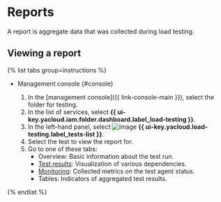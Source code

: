 # Reports

A report is aggregate data that was collected during load testing.

## Viewing a report

{% list tabs group=instructions %}

- Management console {#console}

   1. In the [management console]({{ link-console-main }}), select the folder for testing.
   1. In the list of services, select **{{ ui-key.yacloud.iam.folder.dashboard.label_load-testing }}**.
   1. In the left-hand panel, select ![image](../../_assets/load-testing/test.svg) **{{ ui-key.yacloud.load-testing.label_tests-list }}**.
   1. Select the test to view the report for.
   1. Go to one of these tabs:
      * Overview: Basic information about the test run.
      * [Test results](load-test-results.md): Visualization of various dependencies.
      * [Monitoring](monitoring.md): Collected metrics on the test agent status.
      * Tables: Indicators of aggregated test results.

{% endlist %}
